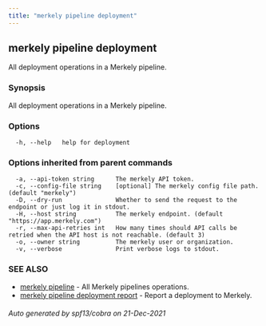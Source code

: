 ```yaml
---
title: "merkely pipeline deployment"
---
```


## merkely pipeline deployment

All deployment operations in a Merkely pipeline.

### Synopsis

All deployment operations in a Merkely pipeline.

### Options

```
  -h, --help   help for deployment
```

### Options inherited from parent commands

```
  -a, --api-token string      The merkely API token.
  -c, --config-file string    [optional] The merkely config file path. (default "merkely")
  -D, --dry-run               Whether to send the request to the endpoint or just log it in stdout.
  -H, --host string           The merkely endpoint. (default "https://app.merkely.com")
  -r, --max-api-retries int   How many times should API calls be retried when the API host is not reachable. (default 3)
  -o, --owner string          The merkely user or organization.
  -v, --verbose               Print verbose logs to stdout.
```

### SEE ALSO

* [merkely pipeline](/client_reference/merkely_pipeline/)	 - All Merkely pipelines operations.
* [merkely pipeline deployment report](/client_reference/merkely_pipeline_deployment_report/)	 - Report a deployment to Merkely. 

###### Auto generated by spf13/cobra on 21-Dec-2021
